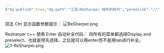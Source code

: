 ```yaml
---
{"dg-publish":true,"dg-path":"工具/ReSharper 插件的技巧","permalink":"//","noteIcon":"1","created":"","updated":""}
---
```




双击 Ctrl 显示函数参数提示：
![ReSharper.png](/img/user/%E5%9B%BE%E7%89%87/ReSharper.png)


Resharper c++ 使用 Enter 自动补全代码：
将所有的菜单都选择Display and preselect，也就是预先选择，之后就可以用enter而不是用tab进行补全。
![1-ReSharper.png](/img/user/%E5%9B%BE%E7%89%87/1-ReSharper.png)